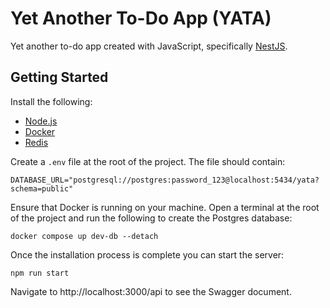 # Yet Another To-Do App (YATA)

Yet another to-do app created with JavaScript, specifically [NestJS](https://nestjs.com/).

## Getting Started

Install the following:

- [Node.js](https://nodejs.org/en/)
- [Docker](https://www.docker.com/)
- [Redis](https://redis.io/docs/getting-started/installation/)

Create a `.env` file at the root of the project. The file should contain:

```Properties
DATABASE_URL="postgresql://postgres:password_123@localhost:5434/yata?schema=public"
```

Ensure that Docker is running on your machine. Open a terminal at the root of the project and run the following to create the Postgres database:

```
docker compose up dev-db --detach
```

Once the installation process is complete you can start the server:

```shell
npm run start
```

Navigate to http://localhost:3000/api to see the Swagger document.

